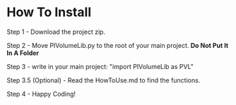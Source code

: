 # How To Install

Step 1 - Download the project zip.

Step 2 - Move PIVolumeLib.py to the root of your main project. **Do Not Put It In A Folder**

Step 3 - write in your main project: "import PIVolumeLib as PVL"

Step 3.5 (Optional) - Read the HowToUse.md to find the functions.

Step 4 - Happy Coding!